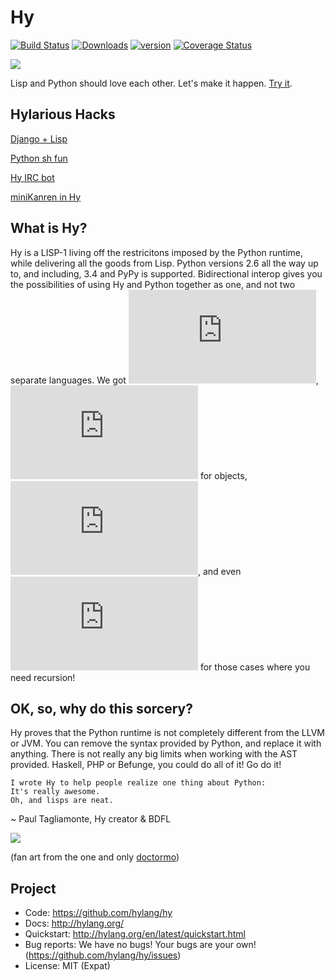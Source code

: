 Hy
==

[![Build Status](https://travis-ci.org/hylang/hy.png?branch=master)](https://travis-ci.org/hylang/hy)
[![Downloads](https://pypip.in/d/hy/badge.png)](https://crate.io/packages/hy)
[![version](https://pypip.in/v/hy/badge.png)](https://crate.io/packages/hy)
[![Coverage Status](https://coveralls.io/repos/hylang/hy/badge.png)](https://coveralls.io/r/hylang/hy)

![](https://raw.github.com/hylang/shyte/18f6925e08684b0e1f52b2cc2c803989cd62cd91/imgs/xkcd.png)

Lisp and Python should love each other. Let's make it happen. [Try it](http://try-hy.appspot.com/).


Hylarious Hacks
---------------

[Django + Lisp](https://github.com/paultag/djlisp/tree/master/djlisp)

[Python sh fun](https://twitter.com/paultag/status/314925996442796032)

[Hy IRC bot](https://github.com/hylang/hygdrop)

[miniKanren in Hy](https://github.com/algernon/adderall)


What is Hy?
-----------
Hy is a LISP-1 living off the restricitons imposed by the Python runtime, while delivering all the goods from Lisp. Python versions 2.6 all the way up to, and including, 3.4 and PyPy is supported. Bidirectional interop gives you the possibilities of using Hy and Python together as one, and not two separate languages. We got
![Macros](http://docs.hylang.org/en/latest/language/api.html#defmacro),
![CLOS Syntax](http://docs.hylang.org/en/latest/language/api.html#defclass) for objects, 
![Reader Macros](http://docs.hylang.org/en/latest/language/readermacros.html), and even
![loop/recur](http://docs.hylang.org/en/latest/contrib/loop.html) for those cases where you need recursion!


OK, so, why do this sorcery?
----------------------------
Hy proves that the Python runtime is not completely different from the LLVM or JVM. You can remove the syntax provided by Python, and replace it with anything. There is not really any big limits when working with the AST provided. Haskell, PHP or Befunge, you could do all of it! Go do it!

```
I wrote Hy to help people realize one thing about Python:
It's really awesome.
Oh, and lisps are neat.
```
~ Paul Tagliamonte, Hy creator & BDFL



![](http://i.imgur.com/QbPMXTN.png)

(fan art from the one and only [doctormo](http://doctormo.deviantart.com/art/Cuddles-the-Hacker-372184766))


Project
-------

* Code: https://github.com/hylang/hy
* Docs: http://hylang.org/
* Quickstart: http://hylang.org/en/latest/quickstart.html
* Bug reports: We have no bugs! Your bugs are your own! (https://github.com/hylang/hy/issues)
* License: MIT (Expat)
